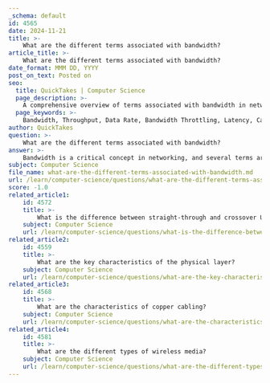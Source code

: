 ```yaml
---
_schema: default
id: 4565
date: 2024-11-21
title: >-
    What are the different terms associated with bandwidth?
article_title: >-
    What are the different terms associated with bandwidth?
date_format: MMM DD, YYYY
post_on_text: Posted on
seo:
  title: QuickTakes | Computer Science
  page_description: >-
    A comprehensive overview of terms associated with bandwidth in networking, including throughput, data rate, latency, and network congestion, essential for understanding network performance.
  page_keywords: >-
    Bandwidth, Throughput, Data Rate, Bandwidth Throttling, Latency, Capacity, Network Congestion, Jitter, Bandwidth Utilization
author: QuickTakes
question: >-
    What are the different terms associated with bandwidth?
answer: >-
    Bandwidth is a critical concept in networking, and several terms are associated with it that help clarify its meaning and implications. Here are some key terms related to bandwidth:\n\n1. **Throughput**: This term refers to the actual rate at which data is successfully transmitted over a network. While bandwidth indicates the maximum potential capacity (e.g., 40 Mbps), throughput measures the real-world data transfer rate, which can be affected by various factors such as network congestion, latency, and protocol overhead.\n\n2. **Data Rate**: Often used interchangeably with bandwidth, the data rate specifies the speed at which data is transmitted, typically measured in bits per second (bps), kilobits per second (Kbps), megabits per second (Mbps), or gigabits per second (Gbps).\n\n3. **Bandwidth Throttling**: This is a practice employed by network managers or Internet Service Providers (ISPs) to intentionally limit the bandwidth available to specific users or applications. This can be done to manage network traffic, reduce congestion, or enforce data usage policies.\n\n4. **Latency**: Although not a direct measure of bandwidth, latency refers to the time it takes for data to travel from the source to the destination. High latency can negatively impact the perceived speed of a network, even if the bandwidth is high.\n\n5. **Capacity**: This term is often used synonymously with bandwidth, referring to the maximum amount of data that can be transmitted over a network connection in a given time frame.\n\n6. **Network Congestion**: This occurs when the demand for network resources exceeds the available capacity, leading to reduced throughput and increased latency. Congestion can affect the effective bandwidth experienced by users.\n\n7. **Jitter**: This term describes the variability in packet arrival times over a network. High jitter can lead to inconsistent data transmission rates, which can be particularly problematic for real-time applications like VoIP or online gaming.\n\n8. **Bandwidth Utilization**: This refers to the percentage of the available bandwidth that is being used at any given time. High utilization can indicate that a network is operating near its capacity, which may lead to performance issues.\n\nUnderstanding these terms is essential for network engineers and IT professionals as they troubleshoot, configure, and manage networks to ensure optimal performance and user experience.
subject: Computer Science
file_name: what-are-the-different-terms-associated-with-bandwidth.md
url: /learn/computer-science/questions/what-are-the-different-terms-associated-with-bandwidth
score: -1.0
related_article1:
    id: 4572
    title: >-
        What is the difference between straight-through and crossover UTP cables?
    subject: Computer Science
    url: /learn/computer-science/questions/what-is-the-difference-between-straightthrough-and-crossover-utp-cables
related_article2:
    id: 4559
    title: >-
        What are the key characteristics of the physical layer?
    subject: Computer Science
    url: /learn/computer-science/questions/what-are-the-key-characteristics-of-the-physical-layer
related_article3:
    id: 4568
    title: >-
        What are the characteristics of copper cabling?
    subject: Computer Science
    url: /learn/computer-science/questions/what-are-the-characteristics-of-copper-cabling
related_article4:
    id: 4581
    title: >-
        What are the different types of wireless media?
    subject: Computer Science
    url: /learn/computer-science/questions/what-are-the-different-types-of-wireless-media
---
```


&nbsp;